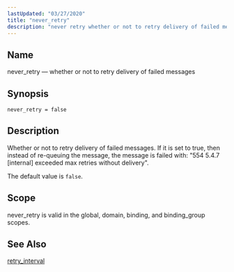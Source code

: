 ```yaml
---
lastUpdated: "03/27/2020"
title: "never_retry"
description: "never retry whether or not to retry delivery of failed messages never retry false Whether or not to retry delivery of failed messages If it is set to true then instead of re queuing the message the message is failed with 554 5 4 7 internal exceeded max retries without..."
---
```


<a name="conf.ref.never_retry"></a> 
## Name

never_retry — whether or not to retry delivery of failed messages

## Synopsis

`never_retry = false`

<a name="idp25540336"></a> 
## Description

Whether or not to retry delivery of failed messages. If it is set to true, then instead of re-queuing the message, the message is failed with: "554 5.4.7 [internal] exceeded max retries without delivery".

The default value is `false`.

<a name="idp25543264"></a> 
## Scope

never_retry is valid in the global, domain, binding, and binding_group scopes.

<a name="idp25545136"></a> 
## See Also

[retry_interval](/momentum/4/config/ref-retry-interval)